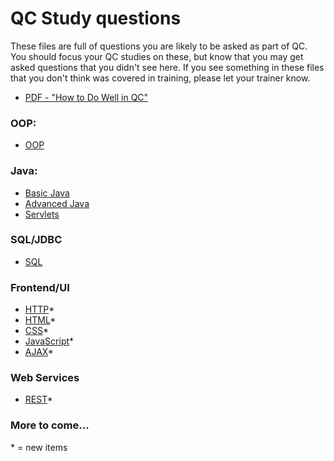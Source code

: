 # QC Study questions
These files are full of questions you are likely to be asked as part of QC. You should focus your QC studies on these, but know that you may get asked questions that you didn't see here. If you see something in these files that you don't think was covered in training, please let your trainer know. 

 - [PDF - "How to Do Well in QC"](./how-to-do-well-in-qc.pdf)


### OOP:
 - [OOP](./qc-oop.md)

### Java:
 - [Basic Java](./qc-java-basics.md)
 - [Advanced Java](./qc-java-advanced.md)
 - [Servlets](./qc-servlets.md)

### SQL/JDBC
 - [SQL](./qc-sql.md)

### Frontend/UI
 - [HTTP](./qc-http.md)\*
 - [HTML](./qc-html.md)\*
 - [CSS](./qc-css.md)\*
 - [JavaScript](./qc-javascript.md)\*
 - [AJAX](./qc-ajax.md)\*


### Web Services
 - [REST](./qc-rest.md)\*

### More to come...

\* = new items
